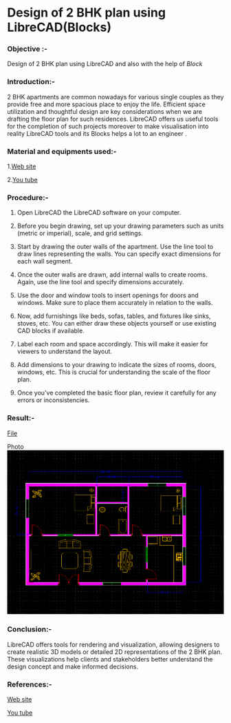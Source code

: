 # Design of 2 BHK plan using LibreCAD(Blocks)
### Objective :- 
Design of 2 BHK plan using LibreCAD and also with the help of _Block_
### Introduction:-
2 BHK apartments are common nowadays for various single couples as they provide free and more spacious place to enjoy the life. Efficient space utilization and thoughtful design are key considerations when we are drafting the floor plan for such residences. LibreCAD offers us useful tools for the completion of such projects moreover to make visualisation into reality LibreCAD tools and its Blocks helps a lot to an engineer .
### Material and equipments used:-
1.[Web site](https://en.wikipedia.org/wiki/Floor_plan)

2.[You tube](https://www.youtube.com/watch?v=uaZ4MuXcu8s)

### Procedure:-
1. Open LibreCAD the LibreCAD software on your computer.

2. Before you begin drawing, set up your drawing parameters such as units (metric or imperial), scale, and grid settings.

3. Start by drawing the outer walls of the apartment. Use the line tool to draw lines representing the walls. You can specify exact dimensions for each wall segment.

4. Once the outer walls are drawn, add internal walls to create rooms. Again, use the line tool and specify dimensions accurately.

5. Use the door and window tools to insert openings for doors and windows. Make sure to place them accurately in relation to the walls.

6. Now, add furnishings like beds, sofas, tables, and fixtures like sinks, stoves, etc. You can either draw these objects yourself or use existing CAD blocks if available.

7. Label each room and space accordingly. This will make it easier for viewers to understand the layout.

8. Add dimensions to your drawing to indicate the sizes of rooms, doors, windows, etc. This is crucial for understanding the scale of the floor plan.

9. Once you've completed the basic floor plan, review it carefully for any errors or inconsistencies.

### Result:-
[File](https://github.com/naveenkpareek/CADLAB-WORK-/blob/main/Files/%232%20BHK%20LAYERS.dxf)

Photo
![Photo](https://raw.githubusercontent.com/naveenkpareek/CADLAB-WORK-/main/Photos/2%20BHK%20plan%20LibreCAD.png)
 
### Conclusion:-
LibreCAD offers tools for rendering and visualization, allowing designers to create realistic 3D models or detailed 2D representations of the 2 BHK plan. These visualizations help clients and stakeholders better understand the design concept and make informed decisions.
### References:-
[Web site](https://en.wikipedia.org/wiki/Floor_plan)

[You tube](https://www.youtube.com/watch?v=uaZ4MuXcu8s)
